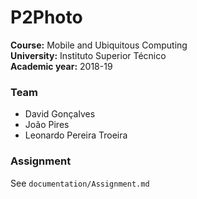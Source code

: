 # P2Photo

**Course:** Mobile and Ubiquitous Computing  
**University:** Instituto Superior Técnico  
**Academic year:** 2018-19

### Team

- David Gonçalves
- João Pires
- Leonardo Pereira Troeira

### Assignment

See `documentation/Assignment.md`
